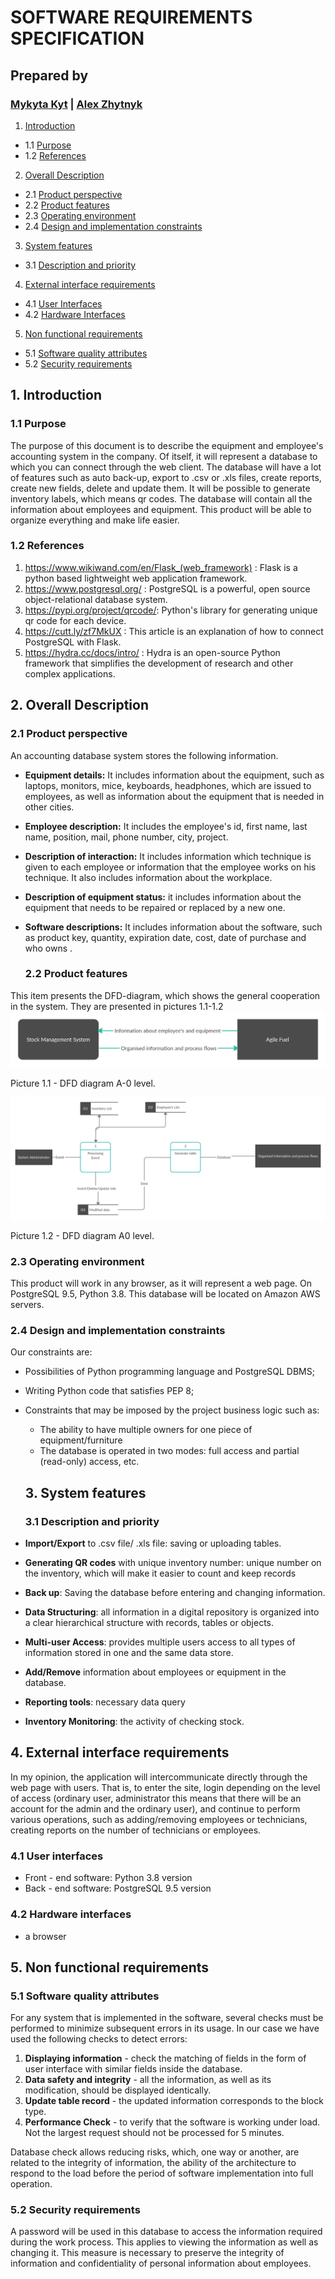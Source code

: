 # SOFTWARE REQUIREMENTS SPECIFICATION

## Prepared by

### [Mykyta Kyt](https://github.com/NikitaKit1998) | [Alex Zhytnyk](https://github.com/Alex-ty1)

1. [Introduction](https://github.com/NikitaKit1998/datakyt/blob/srs/docs/srs.md#1-introduction)

  - 1.1 [Purpose](https://github.com/NikitaKit1998/datakyt/blob/srs/docs/srs.md#11-purpose)
  - 1.2 [References](https://github.com/NikitaKit1998/datakyt/blob/srs/docs/srs.md#12-references)

2. [Overall Description](https://github.com/NikitaKit1998/datakyt/blob/srs/docs/srs.md#2-overall-description)

  - 2.1 [Product perspective](https://github.com/NikitaKit1998/datakyt/blob/srs/docs/srs.md#21-product-perspective)
  - 2.2 [Product features](https://github.com/NikitaKit1998/datakyt/blob/srs/docs/srs.md#22-product-features)
  - 2.3 [Operating environment](https://github.com/NikitaKit1998/datakyt/blob/srs/docs/srs.md#23-operating-environment)
  - 2.4 [Design and implementation constraints](https://github.com/NikitaKit1998/datakyt/blob/srs/docs/srs.md#24-design-and-implementation-constraints)

3. [System features](https://github.com/NikitaKit1998/datakyt/blob/srs/docs/srs.md#3-system-features)

  - 3.1 [Description and priority](https://github.com/NikitaKit1998/datakyt/blob/srs/docs/srs.md#31-description-and-priority)

4. [External interface requirements](https://github.com/NikitaKit1998/datakyt/blob/srs/docs/srs.md#4-external-interface-requirements)

  - 4.1 [User Interfaces](https://github.com/NikitaKit1998/datakyt/blob/srs/docs/srs.md#41-user-interfaces)
  - 4.2 [Hardware Interfaces](https://github.com/NikitaKit1998/datakyt/blob/srs/docs/srs.md#42-hardware-interfaces)

5. [Non functional requirements](https://github.com/NikitaKit1998/datakyt/blob/srs/docs/srs.md#5-non-functional-requirements)

  - 5.1 [Software quality attributes](https://github.com/NikitaKit1998/datakyt/blob/srs/docs/srs.md#51-software-quality-attributes)
  - 5.2 [Security requirements](https://github.com/NikitaKit1998/datakyt/blob/srs/docs/srs.md#52-security-requirements)

## 1\. Introduction

### 1.1 Purpose

The purpose of this document is to describe the equipment and employee's accounting system in the company. Of itself, it will represent a database to which you can connect through the web client. The database will have a lot of features such as auto back-up, export to .csv or .xls files, create reports, create new fields, delete and update them. It will be possible to generate inventory labels, which means qr codes. The database will contain all the information about employees and equipment. This product will be able to organize everything and make life easier.

### 1.2 References

1. <https://www.wikiwand.com/en/Flask_(web_framework)> : Flask is a python based lightweight web application framework.
2. <https://www.postgresql.org/> : PostgreSQL is a powerful, open source object-relational database system.
3. <https://pypi.org/project/qrcode/>: Python's library for generating unique qr code for each device.
4. <https://cutt.ly/zf7MkUX> : This article is an explanation of how to connect PostgreSQL with Flask.
5. <https://hydra.cc/docs/intro/> : Hydra is an open-source Python framework that simplifies the development of research and other complex applications.

## 2\. Overall Description

### 2.1 Product perspective

An accounting database system stores the following information.

- **Equipment details:** It includes information about the equipment, such as laptops, monitors, mice, keyboards, headphones, which are issued to employees, as well as information about the equipment that is needed in other cities.
- **Employee description:** It includes the employee's id, first name, last name, position, mail, phone number, city, project.
- **Description of interaction:** It includes information which technique is given to each employee or information that the employee works on his technique. It also includes information about the workplace.
- **Description of equipment status:** it includes information about the equipment that needs to be repaired or replaced by a new one.
- **Software descriptions:** It includes information about the software, such as product key, quantity, expiration date, cost, date of purchase and who owns .

  ### 2.2 Product features

This item presents the DFD-diagram, which shows the general cooperation in the system. They are presented in pictures 1.1-1.2 ![image1.png](images/image1.png)

Picture 1.1 - DFD diagram A-0 level.

![image2.png](images/image2.png)

Picture 1.2 - DFD diagram A0 level.

### 2.3 Operating environment

This product will work in any browser, as it will represent a web page. On PostgreSQL 9.5, Python 3.8\. This database will be located on Amazon AWS servers.

### 2.4 Design and implementation constraints

Our constraints are:

- Possibilities of Python programming language and PostgreSQL DBMS;
- Writing Python code that satisfies PEP 8;
- Constraints that may be imposed by the project business logic such as:

  - The ability to have multiple owners for one piece of equipment/furniture
  - The database is operated in two modes: full access and partial (read-only) access, etc.

  ## 3\. System features

  ### 3.1 Description and priority

- **Import/Export** to .csv file/ .xls file: saving or uploading tables.

- **Generating QR codes** with unique inventory number: unique number on the inventory, which will make it easier to count and keep records

- **Back up**: Saving the database before entering and changing information.

- **Data Structuring**: all information in a digital repository is organized into a clear hierarchical structure with records, tables or objects.

- **Multi-user Access**: provides multiple users access to all types of information stored in one and the same data store.

- **Add/Remove** information about employees or equipment in the database.

- **Reporting tools**: necessary data query
- **Inventory Monitoring**: the activity of checking stock.

## 4\. External interface requirements

In my opinion, the application will intercommunicate directly through the web page with users. That is, to enter the site, login depending on the level of access (ordinary user, administrator this means that there will be an account for the admin and the ordinary user), and continue to perform various operations, such as adding/removing employees or technicians, creating reports on the number of technicians or employees.

### 4.1 User interfaces

- Front - end software: Python 3.8 version
- Back - end software: PostgreSQL 9.5 version

### 4.2 Hardware interfaces

- a browser

## 5\. Non functional requirements

### 5.1 Software quality attributes

For any system that is implemented in the software, several checks must be performed to minimize subsequent errors in its usage. In our case we have used the following checks to detect errors:

1. **Displaying information** - check the matching of fields in the form of user interface with similar fields inside the database.
2. **Data safety and integrity** - all the information, as well as its modification, should be displayed identically.
3. **Update table record** - the updated information corresponds to the block type.
4. **Performance Check** - to verify that the software is working under load. Not the largest request should not be processed for 5 minutes.

Database check allows reducing risks, which, one way or another, are related to the integrity of information, the ability of the architecture to respond to the load before the period of software implementation into full operation.

### 5.2 Security requirements

А password will be used in this database to access the information required during the work process. This applies to viewing the information as well as changing it. This measure is necessary to preserve the integrity of information and confidentiality of personal information about employees.
